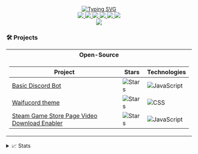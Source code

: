 <p align="center">
<a href="https://github.com/Fluffyware-Labs">
    <img src="https://readme-typing-svg.demolab.com/?font=Fira+Code&weight=600&size=20&duration=4000&pause=10&color=4C00F7&center=true&multiline=true&width=600&height=100&lines=Fluffyware+Labs;A+1+man%2C+well+fluffball;coding%2Fsoftware+development+company%2E;+;" alt="Typing SVG" />
</a>

<br/>
<a href="https://discord.gg/yG78Qp8wYJ">
    <img src="https://img.shields.io/badge/Discord-Fluffyware%20Labs-purple?style=plastic&logo=discord&logoColor=white">
</a>
<a href="https://twitter.com/FluffywareLabs">
    <img src="https://img.shields.io/badge/Twitter-Fluffyware%20Labs-blue?style=plastic&logo=Twitter&logoColor=white">
</a>
<a href="https://www.facebook.com/FluffywareLabs/">
    <img src="https://img.shields.io/badge/Facebook-Fluffyware%20Labs-pruple?style=plastic&logo=facebook&logoColor=white">
</a>
<a href="mailto:fluffywarelabs@gmail.com">
    <img src="https://img.shields.io/badge/-Email-blue?style=plastic&logo=gmail&logoColor=white">
</a>
<a href="https://youtube.com/@FluffywareLabs">
    <img src="https://img.shields.io/badge/YouTube-Ki77y666-purple?style=plastic&logo=youtube&logoColor=white">
</a>
<a href="https://paypal.me/Ki77y666/">
    <img src="https://img.shields.io/badge/PayPal-Ki77y666-blue?style=plastic&logo=paypal&logoColor=white">
</a>
<br/>
<a href="https://github.com/Fluffyware-Labs">
    <img src="https://github-stats-alpha.vercel.app/api?username=Fluffyware-Labs&cc=22272e&tc=37BCF6&ic=fff&bc=0000">
</a>
</p>

### 🛠️ Projects
<table>
<tr><th> Open-Source </th></tr>
<tr><td>

| Project | Stars | Technologies |
|--|--|--|
| [Basic Discord Bot](https://github.com/Fluffyware-Labs/Basic-Discord-Bot) | <img alt="Stars" src="https://img.shields.io/github/stars/Fluffyware-Labs/Basic-Discord-Bot?style=plastic&labelColor=black"/> | ![JavaScript](https://img.shields.io/badge/JavaScript-black?style=plastic&logo=javascript)|
| [Waifucord theme](https://github.com/Fluffyware-Labs/Waifucord-theme) | <img alt="Stars" src="https://img.shields.io/github/stars/Fluffyware-Labs/Waifucord-theme?style=plastic&labelColor=black"/> | ![CSS](https://img.shields.io/badge/CSS-black?style=plastic&logo=csswizardry)|
| [Steam Game Store Page Video Download Enabler](https://github.com/Fluffyware-Labs/Steam-Game-Store-Page-Video-Download-Enabler) | <img alt="Stars" src="https://img.shields.io/github/stars/Fluffyware-Labs/Steam-Game-Store-Page-Video-Download-Enabler?style=plastic&labelColor=black"/> | ![JavaScript](https://img.shields.io/badge/JavaScript-black?style=plastic&logo=javascript)|

</td></tr> </table>

<details>
<summary>📈 Stats</summary>
<br>
My Github Stats

![](http://github-profile-summary-cards.vercel.app/api/cards/profile-details?username=Fluffyware-Labs&theme=dracula) 

![](http://github-profile-summary-cards.vercel.app/api/cards/repos-per-language?username=Fluffyware-Labs&theme=dracula) 
![](http://github-profile-summary-cards.vercel.app/api/cards/most-commit-language?username=Fluffyware-Labs&theme=dracula)


<br>

